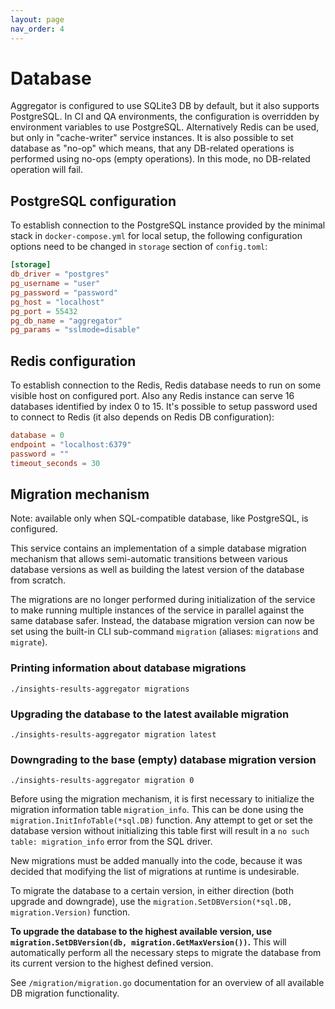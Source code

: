 ```yaml
---
layout: page
nav_order: 4
---
```

# Database

Aggregator is configured to use SQLite3 DB by default, but it also supports
PostgreSQL.  In CI and QA environments, the configuration is overridden by
environment variables to use PostgreSQL. Alternatively Redis can be used, but
only in "cache-writer" service instances.  It is also possible to set database
as "no-op" which means, that any DB-related operations is performed using
no-ops (empty operations). In this mode, no DB-related operation will fail.

## PostgreSQL configuration

To establish connection to the PostgreSQL instance provided by the minimal stack in
`docker-compose.yml` for local setup, the following configuration options need to be changed in
`storage` section of `config.toml`:

```toml
[storage]
db_driver = "postgres"
pg_username = "user"
pg_password = "password"
pg_host = "localhost"
pg_port = 55432
pg_db_name = "aggregator"
pg_params = "sslmode=disable"
```

## Redis configuration

To establish connection to the Redis, Redis database needs to run on some
visible host on configured port. Also any Redis instance can serve 16 databases
identified by index 0 to 15. It's possible to setup password used to connect to
Redis (it also depends on Redis DB configuration):

```toml
database = 0
endpoint = "localhost:6379"
password = ""
timeout_seconds = 30
```

## Migration mechanism

Note: available only when SQL-compatible database, like PostgreSQL, is configured.

This service contains an implementation of a simple database migration mechanism that allows
semi-automatic transitions between various database versions as well as building the latest version
of the database from scratch.

The migrations are no longer performed during initialization of the service to make running multiple
instances of the service in parallel against the same database safer. Instead, the database
migration version can now be set using the built-in CLI sub-command `migration` (aliases:
`migrations` and `migrate`).

### Printing information about database migrations

```shell
./insights-results-aggregator migrations
```

### Upgrading the database to the latest available migration

```shell
./insights-results-aggregator migration latest
```

### Downgrading to the base (empty) database migration version

```shell
./insights-results-aggregator migration 0
```

Before using the migration mechanism, it is first necessary to initialize the migration information
table `migration_info`. This can be done using the `migration.InitInfoTable(*sql.DB)` function. Any
attempt to get or set the database version without initializing this table first will result in a
`no such table: migration_info` error from the SQL driver.

New migrations must be added manually into the code, because it was decided that modifying the list
of migrations at runtime is undesirable.

To migrate the database to a certain version, in either direction (both upgrade and downgrade), use
the `migration.SetDBVersion(*sql.DB, migration.Version)` function.

**To upgrade the database to the highest available version, use
`migration.SetDBVersion(db, migration.GetMaxVersion())`.** This will automatically perform all the
necessary steps to migrate the database from its current version to the highest defined version.

See `/migration/migration.go` documentation for an overview of all available DB migration
functionality.
